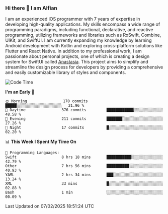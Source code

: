 ### Hi there 👋 I am Alfian
I am an experienced iOS programmer with 7 years of expertise in developing high-quality applications. My skills encompass a wide range of programming paradigms, including functional, declarative, and reactive programming, utilizing frameworks and libraries such as RxSwift, Combine, UIKit, and SwiftUI. I am currently expanding my knowledge by learning Android development with Kotlin and exploring cross-platform solutions like Flutter and React Native. In addition to my professional work, I am passionate about personal projects, one of which is creating a design system for SwiftUI called [Anastasia](https://github.com/alfian0/Anastasia). This project aims to simplify and streamline the design process for developers by providing a comprehensive and easily customizable library of styles and components.

<!--START_SECTION:waka-->
![Code Time](http://img.shields.io/badge/Code%20Time-465%20hrs%2052%20mins-blue)

**I'm an Early 🐤** 

```text
🌞 Morning                170 commits         █████░░░░░░░░░░░░░░░░░░░░   21.96 % 
🌆 Daytime                376 commits         ████████████░░░░░░░░░░░░░   48.58 % 
🌃 Evening                211 commits         ███████░░░░░░░░░░░░░░░░░░   27.26 % 
🌙 Night                  17 commits          █░░░░░░░░░░░░░░░░░░░░░░░░   02.20 % 
```


📊 **This Week I Spent My Time On** 

```text
💬 Programming Languages: 
Swift                    8 hrs 18 mins       ███████████░░░░░░░░░░░░░░   42.79 % 
Other                    7 hrs 56 mins       ██████████░░░░░░░░░░░░░░░   40.93 % 
YAML                     2 hrs 34 mins       ███░░░░░░░░░░░░░░░░░░░░░░   13.24 % 
XML                      33 mins             █░░░░░░░░░░░░░░░░░░░░░░░░   02.88 % 
Bash                     1 min               ░░░░░░░░░░░░░░░░░░░░░░░░░   00.09 % 
```


 Last Updated on 07/02/2025 18:51:24 UTC
<!--END_SECTION:waka-->

